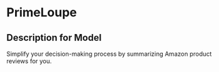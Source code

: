 # PrimeLoupe

## Description for Model

Simplify your decision-making process by summarizing Amazon product reviews for you.

